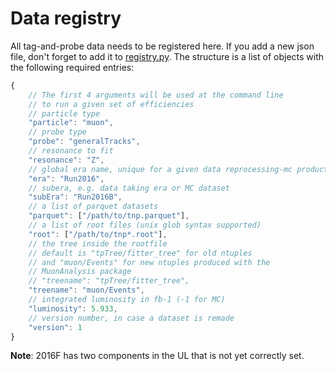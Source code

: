 # Data registry
All tag-and-probe data needs to be registered here.
If you add a new json file, don't forget to add it to [registry.py](../registry.py).
The structure is a list of objects with the following required entries:

```javascript
{
    // The first 4 arguments will be used at the command line
    // to run a given set of efficiencies
    // particle type
    "particle": "muon",
    // probe type
    "probe": "generalTracks",
    // resonance to fit
    "resonance": "Z",
    // global era name, unique for a given data reprocessing-mc production pair
    "era": "Run2016",
    // subera, e.g. data taking era or MC dataset
    "subEra": "Run2016B",
    // a list of parquet datasets
    "parquet": ["/path/to/tnp.parquet"],
    // a list of root files (unix glob syntax supported)
    "root": ["/path/to/tnp*.root"],
    // the tree inside the rootfile
    // default is "tpTree/fitter_tree" for old ntuples
    // and "muon/Events" for new ntuples produced with the 
    // MuonAnalysis package
    // "treename": "tpTree/fitter_tree",
    "treename": "muon/Events",
    // integrated luminosity in fb-1 (-1 for MC)
    "luminosity": 5.933,
    // version number, in case a dataset is remade
    "version": 1
}
```

**Note**: 2016F has two components in the UL that is not yet correctly set.
